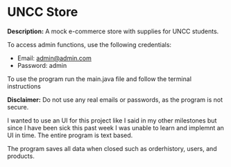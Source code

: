 # UNCC Store

**Description:** A mock e-commerce store with supplies for UNCC students.

To access admin functions, use the following credentials:
- Email: admin@admin.com
- Password: admin

To use the program run the main.java file and follow the terminal instructions

**Disclaimer:** Do not use any real emails or passwords, as the program is not secure.

I wanted to use an UI for this project like I said in my other milestones but since I have been sick this past week I was unable to learn and implemnt an UI in time. The entire program is text based.

The program saves all data when closed such as orderhistory, users, and products.